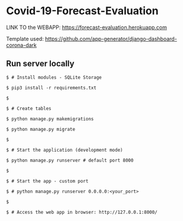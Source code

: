 # Covid-19-Forecast-Evaluation

LINK TO the WEBAPP: https://forecast-evaluation.herokuapp.com

Template used: https://github.com/app-generator/django-dashboard-corona-dark


## Run server locally
``` pyhon 
$ # Install modules - SQLite Storage
  
$ pip3 install -r requirements.txt

$

$ # Create tables

$ python manage.py makemigrations

$ python manage.py migrate

$

$ # Start the application (development mode)

$ python manage.py runserver # default port 8000

$

$ # Start the app - custom port

$ # python manage.py runserver 0.0.0.0:<your_port>

$

$ # Access the web app in browser: http://127.0.0.1:8000/

```
